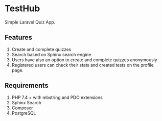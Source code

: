 # TestHub

Simple Laravel Quiz App. 

## Features
1. Create and complete quizzes
2. Search based on Sphinx search engine
3. Users have also an option to create and complete quizzes anonymously
4. Registered users can check their stats and created tests on the profile page.

## Requirements
1. PHP 7.4 + with mbstring and PDO extensions
2. Sphinx Search
3. Composer 
4. PostgreSQL

